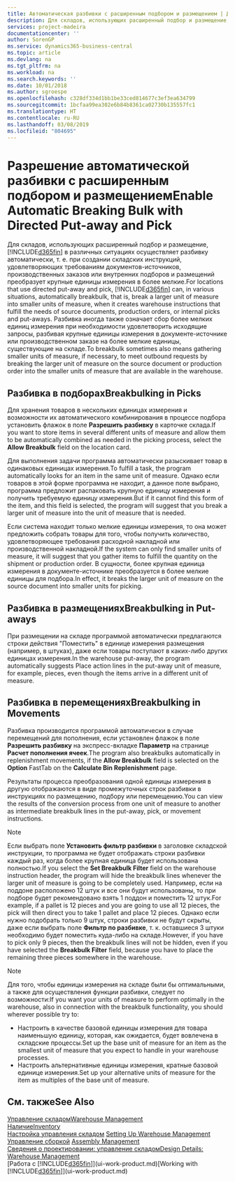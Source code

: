 ```yaml
---
title: Автоматическая разбивки с расширенным подбором и размещением | Документы Майкрософт
description: Для складов, использующих расширенный подбор и размещение, можно осуществлять автоматическую разбивку, т. е. при создании складских инструкций, удовлетворяющих требованиям документов-источников, производственных заказов или внутренних подборов и размещений преобразовывать крупные единицы измерения в более мелкие.
services: project-madeira
documentationcenter: ''
author: SorenGP
ms.service: dynamics365-business-central
ms.topic: article
ms.devlang: na
ms.tgt_pltfrm: na
ms.workload: na
ms.search.keywords: ''
ms.date: 10/01/2018
ms.author: sgroespe
ms.openlocfilehash: c328df334d1bb1be33ced814677c3ef3ea634799
ms.sourcegitcommit: 1bcfaa99ea302e6b84b8361ca02730b135557fc1
ms.translationtype: HT
ms.contentlocale: ru-RU
ms.lasthandoff: 03/08/2019
ms.locfileid: "804695"
---
```

# <a name="enable-automatic-breaking-bulk-with-directed-put-away-and-pick"></a><span data-ttu-id="61348-103">Разрешение автоматической разбивки с расширенным подбором и размещением</span><span class="sxs-lookup"><span data-stu-id="61348-103">Enable Automatic Breaking Bulk with Directed Put-away and Pick</span></span>
<span data-ttu-id="61348-104">Для складов, использующих расширенный подбор и размещение, [!INCLUDE[d365fin](includes/d365fin_md.md)] в различных ситуациях осуществляет разбивку автоматически, т. е. при создании складских инструкций, удовлетворяющих требованиям документов-источников, производственных заказов или внутренних подборов и размещений преобразует крупные единицы измерения в более мелкие.</span><span class="sxs-lookup"><span data-stu-id="61348-104">For locations that use directed put-away and pick, [!INCLUDE[d365fin](includes/d365fin_md.md)] can, in various situations, automatically breakbulk, that is, break a larger unit of measure into smaller units of measure, when it creates warehouse instructions that fulfill the needs of source documents, production orders, or internal picks and put-aways.</span></span> <span data-ttu-id="61348-105">Разбивка иногда также означает сбор более мелких единиц измерения при необходимости удовлетворить исходящие запросы, разбивая крупные единицы измерения в документе-источнике или производственном заказе на более мелкие единицы, существующие на складе.</span><span class="sxs-lookup"><span data-stu-id="61348-105">To breakbulk sometimes also means gathering smaller units of measure, if necessary, to meet outbound requests by breaking the larger unit of measure on the source document or production order into the smaller units of measure that are available in the warehouse.</span></span>   

## <a name="breakbulking-in-picks"></a><span data-ttu-id="61348-106">Разбивка в подборах</span><span class="sxs-lookup"><span data-stu-id="61348-106">Breakbulking in Picks</span></span>  
<span data-ttu-id="61348-107">Для хранения товаров в нескольких единицах измерения и возможности их автоматического комбинирования в процессе подбора установить флажок в поле **Разрешить разбивку** в карточке склада.</span><span class="sxs-lookup"><span data-stu-id="61348-107">If you want to store items in several different units of measure and allow them to be automatically combined as needed in the picking process, select the **Allow Breakbulk** field on the location card.</span></span>  

<span data-ttu-id="61348-108">Для выполнения задачи программа автоматически разыскивает товар в одинаковых единицах измерения.</span><span class="sxs-lookup"><span data-stu-id="61348-108">To fulfill a task, the program automatically looks for an item in the same unit of measure.</span></span> <span data-ttu-id="61348-109">Однако если товаров в этой форме программа не находит, а данное поле выбрано, программа предложит распаковать крупную единицу измерения и получить требуемую единицу измерения.</span><span class="sxs-lookup"><span data-stu-id="61348-109">But if it cannot find this form of the item, and this field is selected, the program will suggest that you break a larger unit of measure into the unit of measure that is needed.</span></span>  

<span data-ttu-id="61348-110">Если система находит только мелкие единицы измерения, то она может предложить собрать товары для того, чтобы получить количество, удовлетворяющее требования расходной накладной или производственной накладной.</span><span class="sxs-lookup"><span data-stu-id="61348-110">If the system can only find smaller units of measure, it will suggest that you gather items to fulfill the quantity on the shipment or production order.</span></span> <span data-ttu-id="61348-111">В сущности, более крупная единица измерения в документе-источнике преобразуется в более мелкие единицы для подбора.</span><span class="sxs-lookup"><span data-stu-id="61348-111">In effect, it breaks the larger unit of measure on the source document into smaller units for picking.</span></span>  

## <a name="breakbulking-in-put-aways"></a><span data-ttu-id="61348-112">Разбивка в размещениях</span><span class="sxs-lookup"><span data-stu-id="61348-112">Breakbulking in Put-aways</span></span>  
<span data-ttu-id="61348-113">При размещении на складе программой автоматически предлагаются строки действия "Поместить" в единице измерения размещения (например, в штуках), даже если товары поступают в каких-либо других единицах измерения.</span><span class="sxs-lookup"><span data-stu-id="61348-113">In the warehouse put-away, the program automatically suggests Place action lines in the put-away unit of measure, for example, pieces, even though the items arrive in a different unit of measure.</span></span>  

## <a name="breakbulking-in-movements"></a><span data-ttu-id="61348-114">Разбивка в перемещениях</span><span class="sxs-lookup"><span data-stu-id="61348-114">Breakbulking in Movements</span></span>  
<span data-ttu-id="61348-115">Разбивка производится программой автоматически в случае перемещений для пополнения, если установлен флажок в поле **Разрешить разбивку** на экспресс-вкладке **Параметр** на странице **Расчет пополнения ячеек**.</span><span class="sxs-lookup"><span data-stu-id="61348-115">The program also breakbulks automatically in replenishment movements, if the **Allow Breakbulk** field is selected on the **Option** FastTab on the **Calculate Bin Replenishment** page.</span></span>  

<span data-ttu-id="61348-116">Результаты процесса преобразования одной единицы измерения в другую отображаются в виде промежуточных строк разбивки в инструкциях по размещению, подбору или перемещению.</span><span class="sxs-lookup"><span data-stu-id="61348-116">You can view the results of the conversion process from one unit of measure to another as intermediate breakbulk lines in the put-away, pick, or movement instructions.</span></span>  

> [!NOTE]  
>  <span data-ttu-id="61348-117">Если выбрать поле **Установить фильтр разбивки** в заголовке складской инструкции, то программа не будет отображать строки разбивки каждый раз, когда более крупная единица будет использована полностью.</span><span class="sxs-lookup"><span data-stu-id="61348-117">If you select the **Set Breakbulk Filter** field on the warehouse instruction header, the program will hide the breakbulk lines whenever the larger unit of measure is going to be completely used.</span></span> <span data-ttu-id="61348-118">Например, если на поддоне расположено 12 штук и все они будут использованы, то при подборе будет рекомендовано взять 1 поддон и поместить 12 штук.</span><span class="sxs-lookup"><span data-stu-id="61348-118">For example, if a pallet is 12 pieces and you are going to use all 12 pieces, the pick will then direct you to take 1 pallet and place 12 pieces.</span></span> <span data-ttu-id="61348-119">Однако если нужно подобрать только 9 штук, строки разбивки не будут скрыты, даже если выбрать поле **Фильтр по разбивке**, т. к. оставшиеся 3 штуки необходимо будет поместить куда-либо на складе.</span><span class="sxs-lookup"><span data-stu-id="61348-119">However, if you have to pick only 9 pieces, then the breakbulk lines will not be hidden, even if you have selected the **Breakbulk Filter** field, because you have to place the remaining three pieces somewhere in the warehouse.</span></span>  

> [!NOTE]  
>  <span data-ttu-id="61348-120">Для того, чтобы единицы измерения на складе были бы оптимальными, а также для осуществления функции разбивки, следует по возможности:</span><span class="sxs-lookup"><span data-stu-id="61348-120">If you want your units of measure to perform optimally in the warehouse, also in connection with the breakbulk functionality, you should wherever possible try to:</span></span>  
>   
> - <span data-ttu-id="61348-121">Настроить в качестве базовой единицы измерения для товара наименьшую единицу, которая, как ожидается, будет вовлечена в складские процессы.</span><span class="sxs-lookup"><span data-stu-id="61348-121">Set up the base unit of measure for an item as the smallest unit of measure that you expect to handle in your warehouse processes.</span></span>  
> - <span data-ttu-id="61348-122">Настроить альтернативные единицы измерения, кратные базовой единице измерения.</span><span class="sxs-lookup"><span data-stu-id="61348-122">Set up your alternative units of measure for the item as multiples of the base unit of measure.</span></span>  

## <a name="see-also"></a><span data-ttu-id="61348-123">См. также</span><span class="sxs-lookup"><span data-stu-id="61348-123">See Also</span></span>  
[<span data-ttu-id="61348-124">Управление складом</span><span class="sxs-lookup"><span data-stu-id="61348-124">Warehouse Management</span></span>](warehouse-manage-warehouse.md)  
[<span data-ttu-id="61348-125">Наличие</span><span class="sxs-lookup"><span data-stu-id="61348-125">Inventory</span></span>](inventory-manage-inventory.md)  
<span data-ttu-id="61348-126">[Настройка управления складом](warehouse-setup-warehouse.md)   </span><span class="sxs-lookup"><span data-stu-id="61348-126">[Setting Up Warehouse Management](warehouse-setup-warehouse.md)   </span></span>  
<span data-ttu-id="61348-127">[Управление сборкой](assembly-assemble-items.md)  </span><span class="sxs-lookup"><span data-stu-id="61348-127">[Assembly Management](assembly-assemble-items.md)  </span></span>  
[<span data-ttu-id="61348-128">Сведения о проектировании: управление складом</span><span class="sxs-lookup"><span data-stu-id="61348-128">Design Details: Warehouse Management</span></span>](design-details-warehouse-management.md)  
<span data-ttu-id="61348-129">[Работа с [!INCLUDE[d365fin](includes/d365fin_md.md)]](ui-work-product.md)</span><span class="sxs-lookup"><span data-stu-id="61348-129">[Working with [!INCLUDE[d365fin](includes/d365fin_md.md)]](ui-work-product.md)</span></span>  

